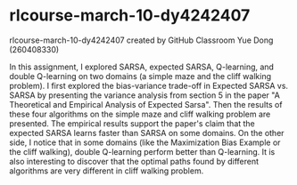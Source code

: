 # rlcourse-march-10-dy4242407
rlcourse-march-10-dy4242407 created by GitHub Classroom
Yue Dong (260408330)

In this assignment, I explored SARSA, expected SARSA, Q-learning, and double Q-learning on two domains (a simple maze and the cliff walking problem). I first explored the bias-variance trade-off in Expected SARSA vs. SARSA by presenting the variance analysis from section 5 in the paper "A Theoretical and Empirical Analysis of Expected Sarsa". Then the results of these four algorithms on the simple maze and cliff walking problem are presented. The empirical results support the paper's claim that the expected SARSA learns faster than SARSA on some domains. On the other side, I notice that in some domains (like the Maximization Bias Example or the cliff walking), double Q-learning perform better than Q-learning. It is also interesting to discover that the optimal paths found by different algorithms are very different in cliff walking problem.

